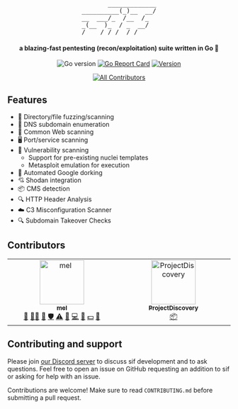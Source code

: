 <pre align="center">
       _____________
__________(_)__  __/
__  ___/_  /__  /_  
_(__  )_  / _  __/  
/____/ /_/  /_/     
</pre>

<h4 align="center">a blazing-fast pentesting (recon/exploitation) suite written in Go 🐾</h4>

<div align="center">

![Go version](https://img.shields.io/github/go-mod/go-version/dropalldatabases/sif)
[![Go Report Card](https://goreportcard.com/badge/github.com/dropalldatabases/sif)](https://goreportcard.com/report/github.com/dropalldatabases/sif)
[![Version](https://img.shields.io/github/v/tag/dropalldatabases/sif)](https://github.com/dropalldatabases/sif/tags)

[![All Contributors](https://img.shields.io/github/all-contributors/lunchcat/sif?color=ee8449&style=flat-square)](#contributors)

</div>

## Features

- 📂 Directory/file fuzzing/scanning
- 📡 DNS subdomain enumeration
- 🐾 Common Web scanning
- 🖥️ Port/service scanning
- 🦠 Vulnerability scanning
  - Support for pre-existing nuclei templates
  - Metasploit emulation for execution
- 🔎 Automated Google dorking
- 💘 Shodan integration
- 📦 CMS detection
- 🔍 HTTP Header Analysis
- ☁️ C3 Misconfiguration Scanner
- 🔍 Subdomain Takeover Checks

## Contributors

<!-- ALL-CONTRIBUTORS-LIST:START - Do not remove or modify this section -->
<!-- prettier-ignore-start -->
<!-- markdownlint-disable -->
<table>
  <tbody>
    <tr>
      <td align="center" valign="top" width="14.28%"><a href="https://vmfunc.re"><img src="https://avatars.githubusercontent.com/u/59031302?v=4?s=100" width="100px;" alt="mel"/><br /><sub><b>mel</b></sub></a><br /><a href="#maintenance-vmfunc" title="Maintenance">🚧</a> <a href="#mentoring-vmfunc" title="Mentoring">🧑‍🏫</a> <a href="#projectManagement-vmfunc" title="Project Management">📆</a> <a href="#security-vmfunc" title="Security">🛡️</a> <a href="#test-vmfunc" title="Tests">⚠️</a> <a href="#business-vmfunc" title="Business development">💼</a> <a href="#code-vmfunc" title="Code">💻</a> <a href="#design-vmfunc" title="Design">🎨</a> <a href="#financial-vmfunc" title="Financial">💵</a> <a href="#ideas-vmfunc" title="Ideas, Planning, & Feedback">🤔</a></td>
      <td align="center" valign="top" width="14.28%"><a href="https://projectdiscovery.io"><img src="https://avatars.githubusercontent.com/u/50994705?v=4?s=100" width="100px;" alt="ProjectDiscovery"/><br /><sub><b>ProjectDiscovery</b></sub></a><br /><a href="#platform-projectdiscovery" title="Packaging/porting to new platform">📦</a></td>
    </tr>
  </tbody>
</table>

<!-- markdownlint-restore -->
<!-- prettier-ignore-end -->

<!-- ALL-CONTRIBUTORS-LIST:END -->

## Contributing and support

Please join [our Discord server](https://discord.gg/uzQv4YbJ8W) to discuss sif development and to ask questions. Feel free to open an issue on GitHub requesting an addition to sif or asking for help with an issue.

Contributions are welcome! Make sure to read `CONTRIBUTING.md` before submitting a pull request.
